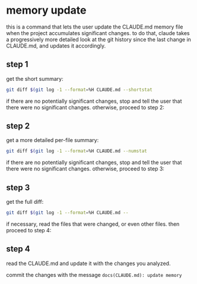 # memory update

this is a command that lets the user update the CLAUDE.md memory file when the
project accumulates significant changes. to do that, claude takes a
progressively more detailed look at the git history since the last change in
CLAUDE.md, and updates it accordingly.

## step 1

get the short summary:

```bash
git diff $(git log -1 --format=%H CLAUDE.md --shortstat
```

if there are no potentially significant changes, stop and tell the user that
there were no significant changes. otherwise, proceed to step 2:

## step 2

get a more detailed per-file summary:

```bash
git diff $(git log -1 --format=%H CLAUDE.md --numstat
```

if there are no potentially significant changes, stop and tell the user that
there were no significant changes. otherwise, proceed to step 3:

## step 3

get the full diff:

```bash
git diff $(git log -1 --format=%H CLAUDE.md --
```

if necessary, read the files that were changed, or even other files. then
proceed to step 4:

## step 4

read the CLAUDE.md and update it with the changes you analyzed.

commit the changes with the message `docs(CLAUDE.md): update memory`
